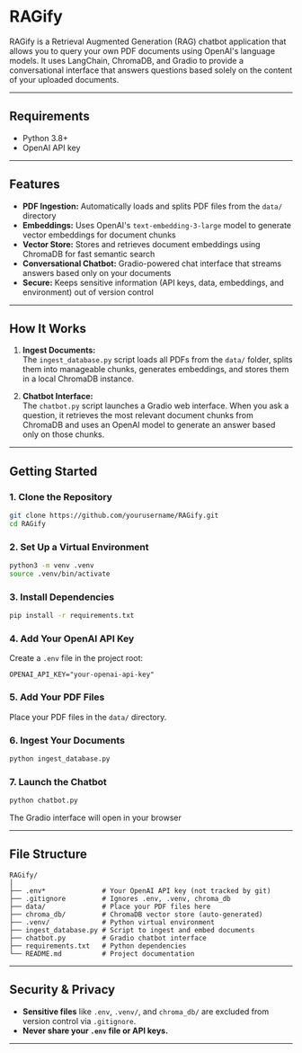 # RAGify

RAGify is a Retrieval Augmented Generation (RAG) chatbot application that allows you to query your own PDF documents using OpenAI's language models. It uses LangChain, ChromaDB, and Gradio to provide a conversational interface that answers questions based solely on the content of your uploaded documents.

---

## Requirements

- Python 3.8+
- OpenAI API key

---

## Features

- **PDF Ingestion:** Automatically loads and splits PDF files from the `data/` directory
- **Embeddings:** Uses OpenAI's `text-embedding-3-large` model to generate vector embeddings for document chunks
- **Vector Store:** Stores and retrieves document embeddings using ChromaDB for fast semantic search
- **Conversational Chatbot:** Gradio-powered chat interface that streams answers based only on your documents
- **Secure:** Keeps sensitive information (API keys, data, embeddings, and environment) out of version control

---

## How It Works

1. **Ingest Documents:**  
   The `ingest_database.py` script loads all PDFs from the `data/` folder, splits them into manageable chunks, generates embeddings, and stores them in a local ChromaDB instance.

2. **Chatbot Interface:**  
   The `chatbot.py` script launches a Gradio web interface. When you ask a question, it retrieves the most relevant document chunks from ChromaDB and uses an OpenAI model to generate an answer based only on those chunks.

---

## Getting Started

### 1. Clone the Repository

```bash
git clone https://github.com/yourusername/RAGify.git
cd RAGify
```

### 2. Set Up a Virtual Environment

```bash
python3 -m venv .venv
source .venv/bin/activate
```

### 3. Install Dependencies

```bash
pip install -r requirements.txt
```

### 4. Add Your OpenAI API Key

Create a `.env` file in the project root:

```
OPENAI_API_KEY="your-openai-api-key"
```

### 5. Add Your PDF Files

Place your PDF files in the `data/` directory.

### 6. Ingest Your Documents

```bash
python ingest_database.py
```

### 7. Launch the Chatbot

```bash
python chatbot.py
```

The Gradio interface will open in your browser

---

## File Structure

```
RAGify/
│
├── .env*              # Your OpenAI API key (not tracked by git)
├── .gitignore         # Ignores .env, .venv, chroma_db
├── data/              # Place your PDF files here
├── chroma_db/         # ChromaDB vector store (auto-generated)
├── .venv/             # Python virtual environment
├── ingest_database.py # Script to ingest and embed documents
├── chatbot.py         # Gradio chatbot interface
├── requirements.txt   # Python dependencies
└── README.md          # Project documentation
```

---

## Security & Privacy

- **Sensitive files** like `.env`, `.venv/`, and `chroma_db/` are excluded from version control via `.gitignore`.
- **Never share your `.env` file or API keys.**

---